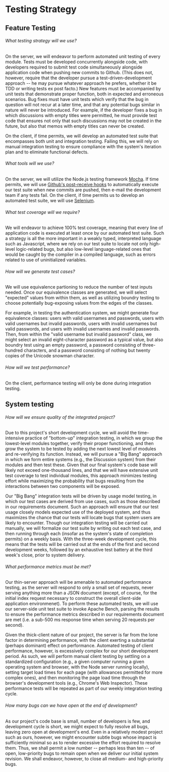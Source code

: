 Testing Strategy
================

Feature Testing
---------------

###### What testing strategy will we use?

On the server, we will endeavor to perform automated unit testing of every
module. Tests must be developed concurrently alongside code, with developers
required to submit test code simultaneously alongside application code when
pushing new commits to Github. (This does not, however, require that the
developer pursue a test-driven-development approach -- he may pursue whatever
approach he prefers, whether it be TDD or writing tests ex post facto.) New
features must be accompanied by unit tests that demonstrate proper function,
both in expected and erroneous scenarios. Bug fixes must have unit tests which verify that
the bug in question will not recur at a later time, and that any potential bugs
similar in nature will never be introduced. For example, if the developer fixes
a bug in which discussions with empty titles were permitted, he must provide
test code that ensures not only that such discussions may not be created in the
future, but also that memos with empty titles can never be created.

On the client, if time permits, we will develop an automated test suite that
encompasses both unit and integration testing. Failing this, we will rely on
manual integration testing to ensure compliance with the system's iteration plan
and to eliminate functional defects.


###### What tools will we use?

On the server, we will utilize the Node.js testing framework
[Mocha](http://visionmedia.github.com/mocha/). If time permits, we will use
[Github's post-receive hooks](http://help.github.com/post-receive-hooks/) to
automatically execute our test suite when new commits are pushed, then e-mail
the development team if any tests fail. On the client, if time permits us to
develop an automated test suite, we will use
[Selenium](http://seleniumhq.org/).


###### What test coverage will we require?

We will endeavor to achieve 100% test coverage, meaning that every line of
application code is executed at least once by our automated test suite. Such a
strategy is all the more important in a weakly typed, interpreted language such
as Javascript, where we rely on our test suite to locate not only high-level
logic-related bugs, but also low-level language-related ones that would be
caught by the compiler in a compiled language, such as errors related to use of
uninitialized variables.


###### How will we generate test cases?

We will use equivalence partioning to reduce the number of test inputs needed.
Once our equivalence classes are generated, we will select "expected" values
from within them, as well as utilizing boundry testing to choose potentially
bug-exposing values from the edges of the classes.

For example, in testing the authentication system, we might generate four
equivalence classes: users with valid usernames and passwords, users with valid
usernames but invalid passwords, users with invalid usernames but valid
passwords, and users with invalid usernames and invalid passwords. Then, from
within the "valid username but invalid password" class, we might select an
invalid eight-character password as a typical value, but also boundry test using
an empty password, a password consisting of three-hundred characters, and a
password consisting of nothing but twenty copies of the Unicode snowman
character.


###### How will we test performance?


On the client, performance testing will only be done during integration testing.


System testing
--------------

###### How will we ensure quality of the integrated project?

Due to this project's short development cycle, we will avoid the time-intensive
practice of "bottom-up" integration testing, in which we group the lowest-level
modules together, verify their proper functioning, and then grow the system to
be tested by adding the next lowest level of modules and re-verifying its
function. Instead, we will pursue a "Big Bang" approach in which we form entire
systems (e.g., the Discussion system) from their modules and then test these.
Given that our final system's code base will likely not exceed one-thousand
lines, and that we will have extensive unit test coverage to test individual
modules, this approach minimizes testing effort while maximizing the
probability that bugs resulting from the interactions between two components
will be exposed.

Our "Big Bang" integration tests will be driven by usage model testing, in
which our test cases are derived from use cases, such as those described in our
requirements document. Such an approach will ensure that our test usage closely
models expected use of the deployed system, and thus maximizes the chance that
our tests will locate bugs that system users are likely to encounter. Though
our integration testing will be carried out manually, we will formalize our
test suite by writing out each test case, and then running through each
(insofar as the system's state of completion permits) on a weekly basis. With
the three-week development cycle, this means that the tests will be carried out
at the ends of the first and second development weeks, followed by an
exhaustive test battery at the third week's close, prior to system delivery.


###### What performance metrics must be met?

Our thin-server approach will be amenable to automated performance testing, as
the server will respond to only a small set of requests, never serving anything
more than a JSON document (except, of course, for the initial index request
necessary to construct the overall client-side application environmenet). To
perform these automated tests, we will use our server-side unit test suite to invoke
Apache Bench, parsing the results to ensure the performance metrics described in
our requirements document are met (i.e. a sub-500 ms response time when serving
20 requests per second).

Given the thick-client nature of our project, the server is far from the lone
factor in determining performance, with the client exerting a substantial
(perhaps dominant) effect on performance. Automated testing of client
performance, however, is excessively complex for our short development period.
As such, we will perform manual client testing by settling on a standardized
configuration (e.g., a given computer running a given operating system and
browser, with the Node server running locally), setting target load times for
each page (with allowances permitted for more complex ones), and then
monitoring the page load time through the browser's development tools (e.g.,
Chrome's Web Inspector). These performance tests will be repeated as part of
our weekly integration testing cycle.


###### How many bugs can we have open at the end of development?

As our project's code base is small, number of developers is few, and
development cycle is short, we might expect to fully resolve all bugs, leaving
zero open at development's end. Even in a relatively modest project such as
ours, however, we might encounter subtle bugs whose impact is sufficiently
minimal so as to render excessive the effort required to resolve them. Thus, we
shall permit a low number -- perhaps less than ten -- of open, low-priority
bugs to remain open when we deliver our initial system revision. We shall
endeavor, however, to close all medium- and high-priority bugs.
